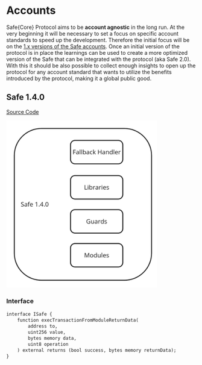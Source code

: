 # Accounts

Safe{Core} Protocol aims to be **account agnostic** in the long run. At the very beginning it will be necessary to set a focus on specific account standards to speed up the development. Therefore the initial focus will be on the [1.x versions of the Safe accounts](https://github.com/safe-global/safe-contracts). Once an initial version of the protocol is in place the learnings can be used to create a more optimized version of the Safe that can be integrated with the protocol (aka Safe 2.0). With this it should be also possible to collect enough insights to open up the protocol for any account standard that wants to utilize the benefits introduced by the protocol, making it a global public good.

## Safe 1.4.0

[Source Code](https://github.com/safe-global/safe-contracts/tree/v1.4.0)

<img src="../_assets/accounts_safe_140.png" width=400/>

### Interface

```Solidity
interface ISafe {
    function execTransactionFromModuleReturnData(
        address to,
        uint256 value,
        bytes memory data,
        uint8 operation
    ) external returns (bool success, bytes memory returnData);
}
```